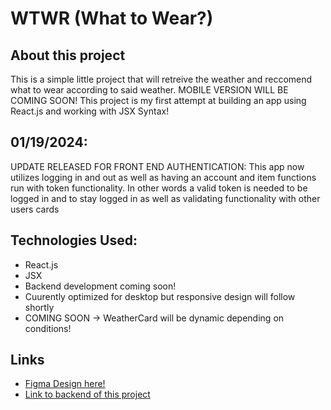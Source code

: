 # WTWR (What to Wear?)

## About this project

This is a simple little project that will retreive the weather and reccomend what to wear according to said weather. MOBILE VERSION WILL BE COMING SOON!
This project is my first attempt at building an app using React.js and working with JSX Syntax!

## 01/19/2024:

UPDATE RELEASED FOR FRONT END AUTHENTICATION: This app now utilizes logging in and out as well as having an account and item functions run with token functionality. In other words
a valid token is needed to be logged in and to stay logged in as well as validating functionality with other users cards

## Technologies Used:

- React.js
- JSX
- Backend development coming soon!
- Cuurently optimized for desktop but responsive design will follow shortly
- COMING SOON -> WeatherCard will be dynamic depending on conditions!

## Links

- [Figma Design here!](https://www.figma.com/file/DTojSwldenF9UPKQZd6RRb/Sprint-10%3A-WTWR)
- [Link to backend of this project](https://github.com/zaccmagicdev/se_project_express)